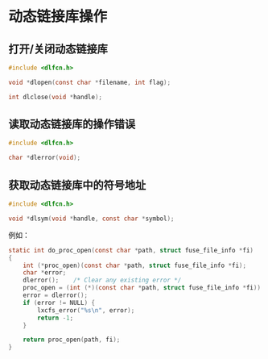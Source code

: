 # 动态链接库操作
<!-- toc -->

## 打开/关闭动态链接库

```c
#include <dlfcn.h>

void *dlopen(const char *filename, int flag);

int dlclose(void *handle);
```

## 读取动态链接库的操作错误

```c
#include <dlfcn.h>

char *dlerror(void);
```

## 获取动态链接库中的符号地址

```c
#include <dlfcn.h>

void *dlsym(void *handle, const char *symbol);
```

例如：

```c
static int do_proc_open(const char *path, struct fuse_file_info *fi)
{
    int (*proc_open)(const char *path, struct fuse_file_info *fi);
    char *error;
    dlerror();    /* Clear any existing error */
    proc_open = (int (*)(const char *path, struct fuse_file_info *fi)) dlsym(dlopen_handle, "proc_open");
    error = dlerror();
    if (error != NULL) {
        lxcfs_error("%s\n", error);
        return -1;
    }

    return proc_open(path, fi);
}
```
